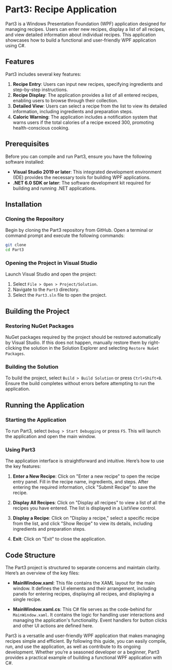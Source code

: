 # Part3: Recipe Application

Part3 is a Windows Presentation Foundation (WPF) application designed for managing recipes. Users can enter new recipes, display a list of all recipes, and view detailed information about individual recipes. This application showcases how to build a functional and user-friendly WPF application using C#.

## Features

Part3 includes several key features:

1. **Recipe Entry**: Users can input new recipes, specifying ingredients and step-by-step instructions.
2. **Recipe Display**: The application provides a list of all entered recipes, enabling users to browse through their collection.
3. **Detailed View**: Users can select a recipe from the list to view its detailed information, including ingredients and preparation steps.
4. **Caloric Warning**: The application includes a notification system that warns users if the total calories of a recipe exceed 300, promoting health-conscious cooking.

## Prerequisites

Before you can compile and run Part3, ensure you have the following software installed:

- **Visual Studio 2019 or later**: This integrated development environment (IDE) provides the necessary tools for building WPF applications.
- **.NET 6.0 SDK or later**: The software development kit required for building and running .NET applications.

## Installation

### Cloning the Repository

Begin by cloning the Part3 repository from GitHub. Open a terminal or command prompt and execute the following commands:

```sh
git clone
cd Part3
```

### Opening the Project in Visual Studio

Launch Visual Studio and open the project:

1. Select `File > Open > Project/Solution`.
2. Navigate to the `Part3` directory.
3. Select the `Part3.sln` file to open the project.

## Building the Project

### Restoring NuGet Packages

NuGet packages required by the project should be restored automatically by Visual Studio. If this does not happen, manually restore them by right-clicking the solution in the Solution Explorer and selecting `Restore NuGet Packages`.

### Building the Solution

To build the project, select `Build > Build Solution` or press `Ctrl+Shift+B`. Ensure the build completes without errors before attempting to run the application.

## Running the Application

### Starting the Application

To run Part3, select `Debug > Start Debugging` or press `F5`. This will launch the application and open the main window.

### Using Part3

The application interface is straightforward and intuitive. Here’s how to use the key features:

1. **Enter a New Recipe**: Click on "Enter a new recipe" to open the recipe entry panel. Fill in the recipe name, ingredients, and steps. After entering the required information, click "Submit Recipe" to save the recipe.
   
2. **Display All Recipes**: Click on "Display all recipes" to view a list of all the recipes you have entered. The list is displayed in a ListView control.
   
3. **Display a Recipe**: Click on "Display a recipe," select a specific recipe from the list, and click "Show Recipe" to view its details, including ingredients and preparation steps.
   
4. **Exit**: Click on "Exit" to close the application.

## Code Structure

The Part3 project is structured to separate concerns and maintain clarity. Here’s an overview of the key files:

- **MainWindow.xaml**: This file contains the XAML layout for the main window. It defines the UI elements and their arrangement, including panels for entering recipes, displaying all recipes, and displaying a single recipe.

- **MainWindow.xaml.cs**: This C# file serves as the code-behind for `MainWindow.xaml`. It contains the logic for handling user interactions and managing the application's functionality. Event handlers for button clicks and other UI actions are defined here.





Part3 is a versatile and user-friendly WPF application that makes managing recipes simple and efficient. By following this guide, you can easily compile, run, and use the application, as well as contribute to its ongoing development. Whether you’re a seasoned developer or a beginner, Part3 provides a practical example of building a functional WPF application with C#.
